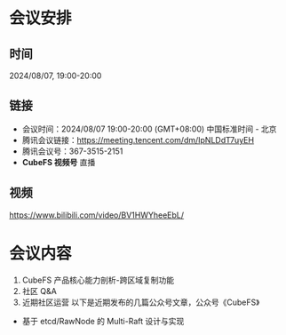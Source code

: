 # 会议安排

## 时间

2024/08/07,  19:00-20:00

## 链接

+ 会议时间：2024/08/07 19:00-20:00 (GMT+08:00) 中国标准时间 - 北京
+ 腾讯会议链接：https://meeting.tencent.com/dm/IpNLDdT7uyEH
+ 腾讯会议号：367-3515-2151
+ **CubeFS 视频号** 直播

## 视频
https://www.bilibili.com/video/BV1HWYheeEbL/


# 会议内容

1. CubeFS 产品核心能力剖析-跨区域复制功能
2. 社区 Q&A
3. 近期社区运营
以下是近期发布的几篇公众号文章，公众号《CubeFS》
- 基于 etcd/RawNode 的 Multi-Raft 设计与实现

